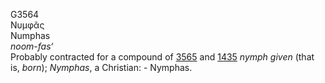 G3564  
Νυμφᾶς  
Numphas  
*noom-fas‘*  
Probably contracted for a compound of [3565](g3565) and [1435](g1435)
*nymph* *given* (that is, *born*); *Nymphas*, a Christian: - Nymphas.  
